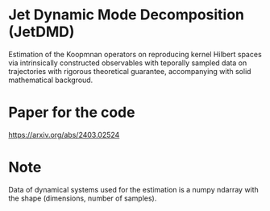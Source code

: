 # Jet Dynamic Mode Decomposition (JetDMD)

Estimation of the Koopmnan operators on reproducing kernel Hilbert spaces via intrinsically constructed observables with teporally sampled data on trajectories with rigorous theoretical guarantee, accompanying with solid mathematical backgroud.

# Paper for the code
https://arxiv.org/abs/2403.02524

# Note
Data of dynamical systems used for the estimation is a numpy ndarray with the shape (dimensions, number of samples).
